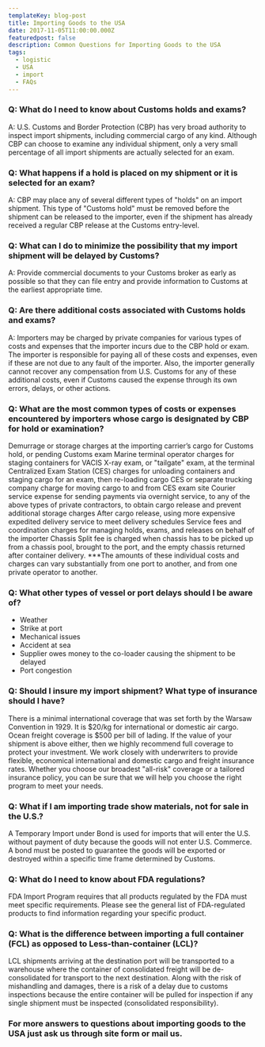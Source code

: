 ```yaml
---
templateKey: blog-post
title: Importing Goods to the USA
date: 2017-11-05T11:00:00.000Z
featuredpost: false
description: Common Questions for Importing Goods to the USA
tags:
  - logistic
  - USA
  - import
  - FAQs
---
```


### Q: What do I need to know about Customs holds and exams?

A: U.S. Customs and Border Protection (CBP) has very broad authority to inspect import shipments, including commercial cargo of any kind. Although CBP can choose to examine any individual shipment, only a very small percentage of all import shipments are actually selected for an exam.

### Q: What happens if a hold is placed on my shipment or it is selected for an exam?

A: CBP may place any of several different types of "holds" on an import shipment. This type of "Customs hold" must be removed before the shipment can be released to the importer, even if the shipment has already received a regular CBP release at the Customs entry-level.

### Q: What can I do to minimize the possibility that my import shipment will be delayed by Customs?

A: Provide commercial documents to your Customs broker as early as possible so that they can file entry and provide information to Customs at the earliest appropriate time. 

### Q: Are there additional costs associated with Customs holds and exams?

A: Importers may be charged by private companies for various types of costs and expenses that the importer incurs due to the CBP hold or exam. The importer is responsible for paying all of these costs and expenses, even if these are not due to any fault of the importer. Also, the importer generally cannot recover any compensation from U.S. Customs for any of these additional costs, even if Customs caused the expense through its own errors, delays, or other actions.

### Q: What are the most common types of costs or expenses encountered by importers whose cargo is designated by CBP for hold or examination?

Demurrage or storage charges at the importing carrier’s cargo for Customs hold, or pending Customs exam
Marine terminal operator charges for staging containers for VACIS X-ray exam, or "tailgate" exam, at the terminal
Centralized Exam Station (CES) charges for unloading containers and staging cargo for an exam, then re-loading cargo
CES or separate trucking company charge for moving cargo to and from CES exam site
Courier service expense for sending payments via overnight service, to any of the above types of private contractors, to obtain cargo release and prevent additional storage charges
After cargo release, using more expensive expedited delivery service to meet delivery schedules
Service fees and coordination charges for managing holds, exams, and releases on behalf of the importer
Chassis Split fee is charged when chassis has to be picked up from a chassis pool, brought to the port, and the empty chassis returned after container delivery.
***The amounts of these individual costs and charges can vary substantially from one port to another, and from one private operator to another.

### Q: What other types of vessel or port delays should I be aware of?

* Weather
* Strike at port
* Mechanical issues
* Accident at sea
* Supplier owes money to the co-loader causing the shipment to be delayed
* Port congestion

### Q: Should I insure my import shipment? What type of insurance should I have?

There is a minimal international coverage that was set forth by the Warsaw Convention in 1929. It is $20/kg for international or domestic air cargo. Ocean freight coverage is $500 per bill of lading. If the value of your shipment is above either, then we highly recommend full coverage to protect your investment. We work closely with underwriters to provide flexible, economical international and domestic cargo and freight insurance rates. Whether you choose our broadest "all-risk" coverage or a tailored insurance policy, you can be sure that we will help you choose the right program to meet your needs.

### Q: What if I am importing trade show materials, not for sale in the U.S.?

A Temporary Import under Bond is used for imports that will enter the U.S. without payment of duty because the goods will not enter U.S. Commerce. A bond must be posted to guarantee the goods will be exported or destroyed within a specific time frame determined by Customs.

### Q: What do I need to know about FDA regulations?

FDA Import Program requires that all products regulated by the FDA must meet specific requirements. Please see the general list of  FDA-regulated products to find information regarding your specific product.

### Q: What is the difference between importing a full container (FCL) as opposed to Less-than-container (LCL)?

LCL shipments arriving at the destination port will be transported to a warehouse where the container of consolidated freight will be de-consolidated for transport to the next destination. Along with the risk of mishandling and damages, there is a risk of a delay due to customs inspections because the entire container will be pulled for inspection if any single shipment must be inspected (consolidated responsibility).

### For more answers to questions about importing goods to the USA just ask us through site form or mail us.